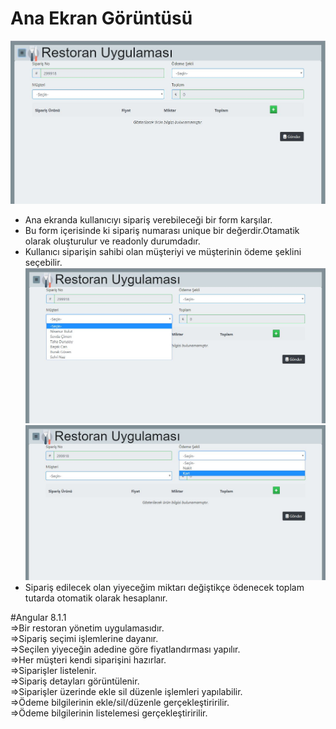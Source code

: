 # Ana Ekran Görüntüsü
![](src\assets\Tanitim\AnaGoruntu.JPG)
* Ana ekranda kullanıcıyı sipariş verebileceği bir form karşılar. 
* Bu form içerisinde ki sipariş numarası unique bir değerdir.Otamatik olarak oluşturulur ve readonly durumdadır.
* Kullanıcı siparişin sahibi olan müşteriyi ve müşterinin ödeme şeklini seçebilir.
    ![](src\assets\Tanitim\AnaGoruntu2.JPG)
    ![](src\assets\Tanitim\AnaGoruntu3.JPG)
* Sipariş edilecek olan yiyeceğim miktarı değiştikçe ödenecek toplam tutarda otomatik olarak hesaplanır.


#Angular 8.1.1<br/>
=>Bir restoran yönetim uygulamasıdır.<br/>
=>Sipariş seçimi işlemlerine dayanır.<br/>
=>Seçilen yiyeceğin adedine göre fiyatlandırması yapılır.<br/>
=>Her müşteri kendi siparişini hazırlar.<br/>
=>Siparişler listelenir.<br/>
=>Sipariş detayları görüntülenir.<br/>
=>Siparişler üzerinde ekle sil düzenle işlemleri yapılabilir.<br/>
=>Ödeme bilgilerinin ekle/sil/düzenle gerçekleştiririlir.<br/>
=>Ödeme bilgilerinin listelemesi gerçekleştiririlir.<br/>
